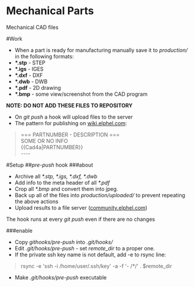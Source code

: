 # Mechanical Parts
Mechanical CAD files

#Work
* When a part is ready for manufacturing manually save it to <i>production/</i> in the following formats:
 * <b>\*.stp</b> - STEP
 * <b>\*.igs</b> - IGES
 * <b>\*.dxf</b> - DXF
 * <b>\*.dwb</b> - DWB
 * <b>\*.pdf</b> - 2D drawing
 * <b>\*.bmp</b> - some view/screenshot from the CAD program 

<b>NOTE: DO NOT ADD THESE FILES TO REPOSITORY</b>
* On <i>git push</i> a hook will upload files to the server
* The pattern for publishing on [wiki.elphel.com]:

> === PARTNUMBER - DESCRIPTION ===<br/>
> SOME OR NO INFO<br/>
> {{Cad4a\|PARTNUMBER}}<br/>
> \-\-\-\-

#Setup
##<i>pre-push</i> hook
###about
* Archive all <i>\*.stp, \*.igs, \*.dxf, \*.dwb</i>
* Add info to the meta header of all <i>\*.pdf</i>
* Crop all <i>\*.bmp</i> and convert them into jpeg.
* Back up all of the files into <i>production/uploaded/</i> to prevent repeating the above actions
* Upload results to a file server ([community.elphel.com])

The hook runs at every <i>git push</i> even if there are no changes

###enable
* Copy <i>githooks/pre-push</i> into <i>.git/hooks/</i>
* Edit <i>.git/hooks/pre-push</i> - set <i>remote_dir</i> to a proper one.
* If the private ssh key name is not default, add -e to rsync line:
> rsync -e 'ssh -i /home/user/.ssh/key' -a -f '- /*/' . $remote_dir
* Make <i>.git/hooks/pre-push</i> executable

[community.elphel.com]:http://community.elphel.com/files/production/
[wiki.elphel.com]:http://wiki.elphel.com
